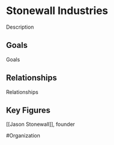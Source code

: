 # Stonewall Industries
Description

## Goals
Goals

## Relationships
Relationships

## Key Figures
[[Jason Stonewall]], founder

#Organization